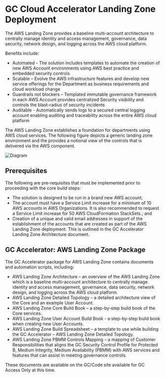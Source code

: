 # GC Cloud Accelerator Landing Zone Deployment

The AWS Landing Zone provides a baseline multi-account architecture to centrally manage identity and access management, governance, data security, network design, and logging across the AWS cloud platform. 

Benefits include:
*	Automated - The solution includes templates to automate the creation of new AWS Account environments using AWS best practice and embedded security controls 
*	Scalable – Evolve the AWS infrastructure features and develop new service offerings for the Department as business requirements and cloud workload change
*	Guardrails not blockers – Templated immutable governance framework in each AWS Account provides centralized Security visibility and controls the blast-radius of security incidents
*	Auditable - Automatically sends logs to a secured central logging account enabling auditing and traceability across the entire AWS cloud platform

The AWS Landing Zone establishes a foundation for departments using AWS cloud services. The following figure depicts a generic landing zone environment and the provides a notional view of the controls that is delivered via the AWS component.

![Diagram](GC_AWS_LZ_Package/aws-lz-design-pattern-example.png)

## Prerequisites

The following are pre-requisites that must be implemented prior to proceeding with the core build steps:
*	The solution is designed to be run in a brand new AWS account; 
*	The account must have a Service Limit increase for a minimum of 10 AWS accounts in AWS Organizations. It is also recommended to request a Service Limit increase for 50 AWS CloudFormation StackSets.; and 
*	Creation of a unique and valid email addresses in support of the establishment of the accounts that are created as part of the AWS Landing Zone deployment. This is outlined in the GC Accelerator Landing Zone Architecture document.

## GC Accelerator: AWS Landing Zone Package

The GC Accelerator package for AWS Landing Zone contains documents and automation scripts, including:
*	AWS Landing Zone Architecture – an overview of the AWS Landing Zone which is a baseline multi-account architecture to centrally manage identity and access management, governance, data security, network design, and logging across the AWS cloud platform.
*	AWS Landing Zone Detailed Topology – a detailed architecture view of the Core and an example User Account. 
*	AWS Landing Zone Core Build Book – a step-by-step build book of the Core services.
*	AWS Landing Zone User Account Build Book - a step-by-step build book when creating new User Accounts.
*	AWS Landing Zone Build Spreadsheet – a template to use while building the GC Accelerator – AWS Landing Zone Detailed Topology.
*	AWS Landing Zone PBMM Controls Mapping – a mapping of Customer Responsibilities that aligns the GC Security Control Profile for Protected B, Medium Integrity, Medium Availability (PBMM) with AWS services and features that can assist in meeting governance controls.

These documents are available on the GC/Code site available for GC Access Only at this time.
